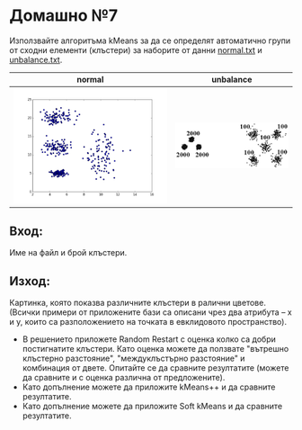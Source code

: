 # Домашно №7

Използвайте алгоритъма kMeans  за да се определят автоматично групи от сходни елементи (клъстери) за наборите от данни [normal.txt](datasets/normal.txt) и [unbalance.txt](datasets/unbalance.txt).

| normal | unbalance |
| ------ | --------- |
| ![normal](datasets/normal.png) | ![unbalance](datasets/unbalance.png)


## Вход:

Име на файл и брой клъстери.

## Изход:

Картинка, която показва различните клъстери в ралични цветове. (Всички примери от приложените бази са описани чрез два атрибута – x и у, които са разположението на точката в евклидовото пространство).

* В решението приложете Random Restart с оценка колко са добри постигнатите клъстери. Като оценка можете да ползвате "вътрешно клъстерно разстояние", "междуклъстърно разстояние" и комбинация от двете. Опитайте се да сравните резултатите (можете да сравните и с оценка различна от предложените).
* Като допълнение можете да приложите kMeans++ и да сравните резултатите.
* Като допълнение можете да приложите Soft kMeans и да сравните резултатите.
